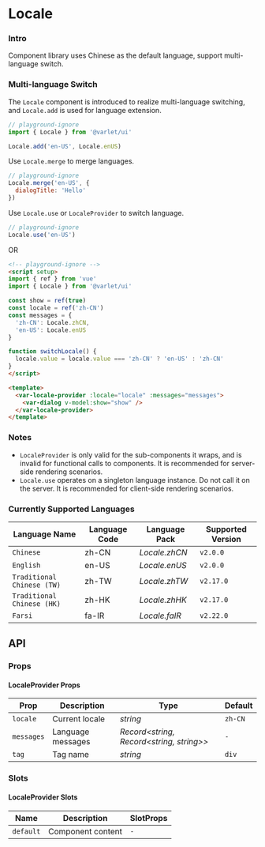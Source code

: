 # Locale

### Intro
Component library uses Chinese as the default language, support multi-language switch.

### Multi-language Switch

The `Locale` component is introduced to realize multi-language switching, and `Locale.add` is used for language extension.

```js
// playground-ignore
import { Locale } from '@varlet/ui'

Locale.add('en-US', Locale.enUS)
```

Use `Locale.merge` to merge languages.

```js
// playground-ignore
Locale.merge('en-US', {
  dialogTitle: 'Hello'
})
```

Use `Locale.use` or `LocaleProvider` to switch language.

```js
// playground-ignore
Locale.use('en-US')
```

OR

```html
<!-- playground-ignore -->
<script setup>
import { ref } from 'vue'
import { Locale } from '@varlet/ui'

const show = ref(true)
const locale = ref('zh-CN')
const messages = {
  'zh-CN': Locale.zhCN,
  'en-US': Locale.enUS
}

function switchLocale() {
  locale.value = locale.value === 'zh-CN' ? 'en-US' : 'zh-CN'
}
</script>

<template>
  <var-locale-provider :locale="locale" :messages="messages">
    <var-dialog v-model:show="show" />
  </var-locale-provider>
</template>
```

### Notes

- `LocaleProvider` is only valid for the sub-components it wraps, and is invalid for functional calls to components. It is recommended for server-side rendering scenarios.
- `Locale.use` operates on a singleton language instance. Do not call it on the server. It is recommended for client-side rendering scenarios.

### Currently Supported Languages

| Language Name | Language Code | Language Pack | Supported Version |
| --- | --- | --- | --- |
| `Chinese` | zh-CN | _Locale.zhCN_ | `v2.0.0` |
| `English` | en-US | _Locale.enUS_ | `v2.0.0` |
| `Traditional Chinese (TW)` | zh-TW | _Locale.zhTW_ | `v2.17.0` |
| `Traditional Chinese (HK)` | zh-HK | _Locale.zhHK_ | `v2.17.0` |
| `Farsi` | fa-IR | _Locale.faIR_ | `v2.22.0` |

## API

### Props

#### LocaleProvider Props

| Prop         | Description   | Type                     | Default | 
|--------------|---------------|--------------------------|---------| 
| `locale` | Current locale | _string_ | `zh-CN`    |
| `messages`    | Language messages      | _Record<string, Record<string, string>>_                 | `-`   |
| `tag`        | Tag name      | _string_                 | `div`   |

### Slots

#### LocaleProvider Slots

| Name | Description | SlotProps |
| --- | --- | --- |
| `default` | Component content | `-` |